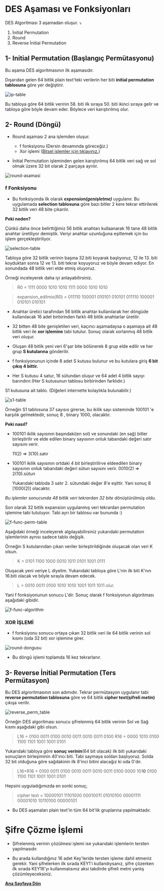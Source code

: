 # DES Aşaması ve Fonksiyonları

DES Algoritması 3 aşamadan oluşur. ⤵️

1. İnitial Permutation
2. Round
3. Reverse İnitial Permutation

## 1- Initial Permutation (Başlangıç Permütasyonu)

Bu aşama DES algoritmasının ilk aşamasıdır.

Dışarıdan gelen 64 bitlik plain text'teki verilerin her biti **initial permutation tablosuna** göre yer değiştirir.


![ip-table](resimler/ip-table.png)

Bu tabloya göre 64 bitlik verinin 58. biti ilk sıraya 50. biti ikinci sıraya gelir ve tabloya göre böyle devam eder. Böylece veri karıştırılmış olur.

## 2- Round (Döngü)

- Round aşaması 2 ana işlemden oluşur.
     - f fonksiyonu (Dersin devamında göreceğiz.)
     - Xor işlemi ([Bitsel işlemler için tıklayınız.](/bitsel-islemler/bitsel-islemler.md))

- İnitial Permutation işleminden gelen karıştırılmış 64 bitlik veri sağ ve sol olmak üzere 32 bit olarak 2 parçaya ayrılır.

![round-asamasi](resimler/round-asamasi.png)

### f Fonksiyonu

- Bu fonksiyonda ilk olarak _**expension(genişletme)**_ uygulanır. Bu uygulamada **selection tablosuna** göre bazı bitler 2 kere tekrar ettirilerek 32 bitlik veri 48 bite çıkarılır.

**Peki neden?**

Çünkü daha önce belirttiğimiz 56 bitlik anahtarı kullaanarak 16 tane 48 bitlik anahtar üretiliyor demiştik. Veriyi anahtar uzunluğuna eşitlemek için bu işlem gerçekleştiriliyor.

![selection-table](resimler/selection-table.png)

Tabloya göre 32 bitlik verinin başına 32.biti koyarak başlıyoruz, 12 ile 13. biti koyduktan sonra 12 ve 13. biti tekrar koyuyoruz ve böyle devam ediyor. En sonundada 48 bitlik veri elde etmiş oluyoruz.

Örneği inceleyerek daha iyi anlayabilirsiniz.

> R0 = 1111 0000 1010 1010 1111 0000 1010 1010 

> expansion_edilmis(R0) = 011110 100001 010101 010101 011110 100001 010101 010101


- Anahtar üretici tarafından 56 bitlik anahtar kullanılarak her döngüde kullanılacak 16 adet birbirinden farklı 48 bitlik anahtarlar üretilir.

- 32 bitten 48 bite genişletilen veri, kaçıncı aşamadaysa o aşamaya ait 48 bitlik veri ile **xor işlemine** tabi tutulur. Sonuç olarak xorlanmış 48 bitlik veri oluşur.

- Oluşan 48 bitlik yeni veri 6'şar bite bölünerek 8 grup elde edilir ve her grup **S kutularına** gönderilir.

- f fonksiyonunun içinde 8 adet S kutusu bulunur ve bu kutulara giriş **6 bit çıkış 4 bittir.**  

- Her S kutusu 4 satur, 16 sütundan oluşur ve 64 adet 4 bitlik sayıyı barındırır.(Her S kutusunun tablosu birbirinden farklıdır.)

S1 kutusuna ait tablo. (Diğeleri internette kolaylıkla bulunabilir.)

![s1-table](resimler/s1-table.png)

Örneğin S1 tablosuna 37 sayısıs girerse, bu ikilik sayı sisteminde 100101 'e karşılık gelmektedir, sonuç 8 , binary 1000, olacaktır.

**Peki nasıl?**

- 100101 ikilik sayısının  başındaki(en sol) ve sonundaki (en sağ) bitler birleştirilir ve elde edilen binary sayısının onluk tabandaki değeri satır sayısını verir.
 
  11(2) => 3(10).satır
 
- 100101 ikilik sayısının ortdaki 4 bit birleştirilirve eldeedilen binary sayısının onluk tabandaki değeri  sütun sayısını verir.
 0010(2) => 2(10).sütun
 
   Yukarıdaki tabloda 3 satır 2. sütundaki değer 8'e eşittir. Yani sonuç 8 [1000(2)] olacaktır.  
   
_Bu işlemler sonucunda 48 bitlik veri tekrardan 32 bite dönüştürülmüş oldu._


Son olarak 32 bitlik expansion uygulanmış veri tekrardan permutation işlemine tabi tutuluyor. Tabi ayrı bir tablosu var bununda :)

![f-func-perm-table](resimler/f-func-perm-table.png)

Aşağıdaki örneği inceleyerek algılayabilirsiniz yukarıdaki permutation işlemlerinin aynısı sadece tablo değişik.

Örneğin S kutularından çıkan veriler birleştirildiğinde oluşacak olan veri K olsun.

> K = 0101 1100 1000 0010 1011 0101 1001 0111

Oluşacak yeni veriye L diyelim. Yukarıdaki tabloya göre L'nin ilk biti K'nın 16.biti olacak ve böyle sırayla devam edecek.
 
> L = 0010 0011 0100 1010 1010 1001 1011 1011 olur.
 
 Yani f fonksiyonunun sonucu L'dir. Sonuç olarak f fonksiyonun algoritması aşağıdaki gibidir.
 
 ![f-func-algorithm](resimler/f-func-algorithm.png)


### XOR İŞLEMİ

- f fonksiyonu sonucu ortaya çıkan 32 bitlik veri ile 64 bitlik verinin sol kısmı (oda 32 bit) xor işlemine girer.

![round-dongusu](resimler/round-dongusu.png)

- Bu döngü işlemi toplamda 16 kez tekrarlanır.
 

## 3- Reverse İnitial Permutation (Ters Permütasyon)

Bu DES algroritmasının son adımıdır. Tekrar permütasyon uygulanır tabi **reverse permutation tablosuna** göre ve 64 bitlik **cipher text(şifreli metin)** çıkışa verilir.

![reverse_perm_table](resimler/reverse_perm_table.png)

Örneğin DES algoritması sonucu şifrelenmiş 64 bitlik verinin Sol ve Sağ kısmı aşağıdaki gibi olsun.

> L16 = 0100 0011 0100 0010 0011 0010 0011 0100
> R16 = 0000 1010 0100 1100 1101 1001 1001 0101

Yukarıdaki tabloya göre **sonuç verinin**(64 bit olacak) ilk biti yukarıdaki sonuçların birleşiminin 40'ıncı biti. Tabi saymaya soldan başlıyoruz. Solda 32 bit olduğuna göre sağdakinin ilk 8'inci bitini alacağız ki oda 0'dır.

> L16+R16 = 0100 0011 0100 0010 0011 0010 0011 0100 0000 101**0** 0100 1100 1101 1001 1001 0101 


Hepsini uyguladığımızda en sonki sonuç;

> cipher text = 10000101 11101000 00010011 01010100 00001111 00001010 10110100 00000101

- Bu DES aşamaları plain text'in tüm 64 bit'lik gruplarına yapılmaktadır.

# Şifre Çözme İşlemi

- Şifrelenmiş verinin çözülmesi işlemi ise yukarıdaki işlemlerin tersten yapılmasıdır. 

- Bu arada kullandığınız 16 adet Key'leride tersten işleme dahil etmeniz gerekir. Yani şifrelerken ilk sırada KEY1'i kullandıysanız, şifre çözerken ilk sırada KEY16'yı kullanmalısınız aksi takdirde şifreli metni yanlış çözümleyeceksiniz.

[**Ana Sayfaya Dön**](/README.md)
